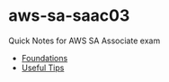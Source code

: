 # aws-sa-saac03
Quick Notes for AWS SA Associate exam 

- [Foundations](Foundation/Foundation.md)
- [Useful Tips](Foundation/Tips.md)
